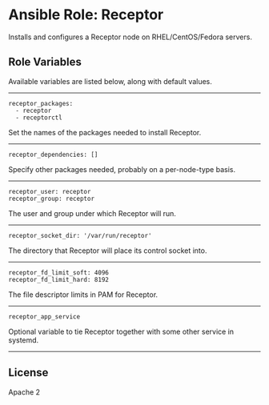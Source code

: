 # Ansible Role: Receptor

Installs and configures a Receptor node on RHEL/CentOS/Fedora servers.


## Role Variables

Available variables are listed below, along with default values.

---

    receptor_packages:
      - receptor
      - receptorctl

Set the names of the packages needed to install Receptor.

---

    receptor_dependencies: []

Specify other packages needed, probably on a per-node-type basis.

---

    receptor_user: receptor
    receptor_group: receptor

The user and group under which Receptor will run.

---

    receptor_socket_dir: '/var/run/receptor'

The directory that Receptor will place its control socket into.

---

    receptor_fd_limit_soft: 4096
    receptor_fd_limit_hard: 8192

The file descriptor limits in PAM for Receptor.

---

    receptor_app_service

Optional variable to tie Receptor together with some other service in systemd.

---

## License

Apache 2
